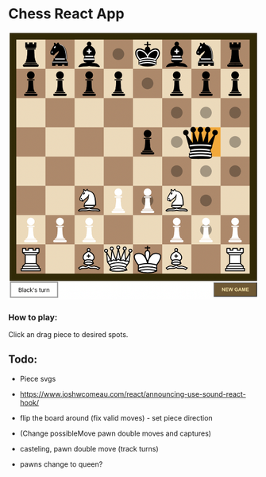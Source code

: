 # Chess React App

![Game Screenshot](./screenshot.jpg)

### How to play:
Click an drag piece to desired spots.

## Todo:
- Piece svgs
- https://www.joshwcomeau.com/react/announcing-use-sound-react-hook/

- flip the board around (fix valid moves) - set piece direction
 - (Change possibleMove pawn double moves and captures)
- casteling, pawn double move (track turns)
- pawns change to queen?
